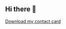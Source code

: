 ## Hi there 👋

<!--
**narvati/narvati** is a ✨ _special_ ✨ repository because its `README.md` (this file) appears on your GitHub profile.

Here are some ideas to get you started:

- 🔭 I’m currently working on ...
- 🌱 I’m currently learning ...
- 👯 I’m looking to collaborate on ...
- 🤔 I’m looking for help with ...
- 💬 Ask me about ...
- 📫 How to reach me: ...
- 😄 Pronouns: ...
- ⚡ Fun fact: ...
-->


<a href="https://raw.githubusercontent.com/narvati/narvati/refs/heads/main/Nicolas%20Arvati.vcf" download="Nicolas Arvati.vcf"  type="text/vcf">Download my contact card</a>
